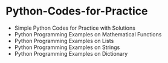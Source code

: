 # Python-Codes-for-Practice

- Simple Python Codes for Practice with Solutions
- Python Programming Examples on Mathematical Functions
- Python Programming Examples on Lists
- Python Programming Examples on Strings
- Python Programming Examples on Dictionary

